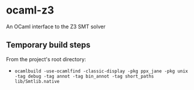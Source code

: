 ocaml-z3
==============

An OCaml interface to the Z3 SMT solver

Temporary build steps
---------------------

From the project's root directory:
 - ```ocamlbuild -use-ocamlfind -classic-display -pkg ppx_jane -pkg unix -tag debug -tag annot -tag bin_annot -tag short_paths lib/Smtlib.native```
